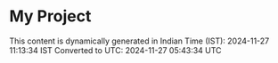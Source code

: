 # My Project

This content is dynamically generated in Indian Time (IST): 2024-11-27 11:13:34 IST
Converted to UTC: 2024-11-27 05:43:34 UTC
